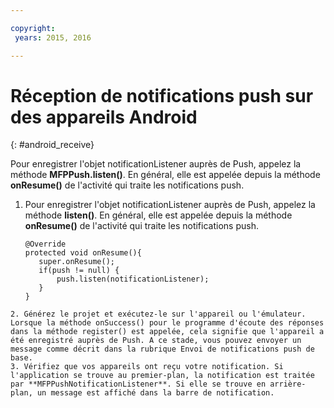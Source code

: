 ```yaml
---

copyright:
 years: 2015, 2016

---
```


# Réception de notifications push sur des appareils Android
{: #android_receive}

Pour enregistrer l'objet notificationListener auprès de Push, appelez la méthode **MFPPush.listen()**. En général, elle est appelée depuis la
méthode **onResume()** de l'activité qui traite les notifications push.

1. Pour enregistrer l'objet notificationListener auprès de Push, appelez la méthode **listen()**. En général, elle est appelée depuis la
méthode **onResume()** de l'activité qui traite les notifications push.

	```
	@Override
	protected void onResume(){
	   super.onResume();
	   if(push != null) {
	       push.listen(notificationListener);
	   }
	}
```
2. Générez le projet et exécutez-le sur l'appareil ou l'émulateur. Lorsque la méthode onSuccess() pour le programme d'écoute des réponses dans la méthode register() est appelée, cela signifie que l'appareil a été enregistré auprès de Push. A ce stade, vous pouvez envoyer un message comme décrit dans la rubrique Envoi de notifications push de base.
3. Vérifiez que vos appareils ont reçu votre notification. Si l'application se trouve au premier-plan, la notification est traitée par **MFPPushNotificationListener**. Si elle se trouve en arrière-plan, un message est affiché dans la barre de notification.
